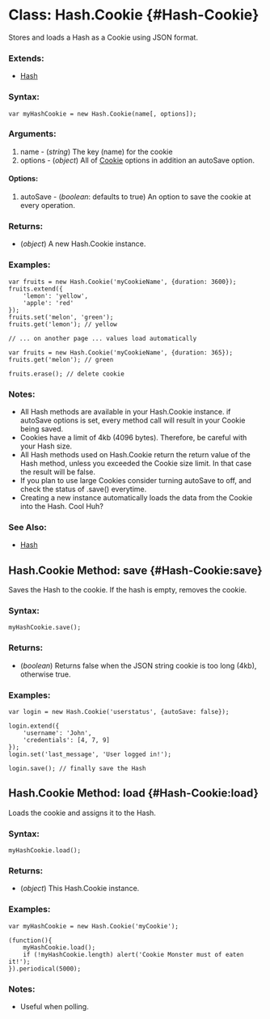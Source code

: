 Class: Hash.Cookie {#Hash-Cookie}
=================================

Stores and loads a Hash as a Cookie using JSON format.

### Extends:

- [Hash][]

### Syntax:

	var myHashCookie = new Hash.Cookie(name[, options]);

### Arguments:

1. name    - (*string*) The key (name) for the cookie
2. options - (*object*) All of [Cookie][] options in addition an autoSave option.

#### Options:

1. autoSave - (*boolean*: defaults to true) An option to save the cookie at every operation.

### Returns:

* (*object*) A new Hash.Cookie instance.

### Examples:

	var fruits = new Hash.Cookie('myCookieName', {duration: 3600});
	fruits.extend({
		'lemon': 'yellow',
		'apple': 'red'
	});
	fruits.set('melon', 'green');
	fruits.get('lemon'); // yellow

	// ... on another page ... values load automatically

	var fruits = new Hash.Cookie('myCookieName', {duration: 365});
	fruits.get('melon'); // green

	fruits.erase(); // delete cookie

### Notes:

- All Hash methods are available in your Hash.Cookie instance. if autoSave options is set, every method call will result in your Cookie being saved.
- Cookies have a limit of 4kb (4096 bytes). Therefore, be careful with your Hash size.
- All Hash methods used on Hash.Cookie return the return value of the Hash method, unless you exceeded the Cookie size limit. In that case the result will be false.
- If you plan to use large Cookies consider turning autoSave to off, and check the status of .save() everytime.
- Creating a new instance automatically loads the data from the Cookie into the Hash. Cool Huh?

### See Also:

- [Hash][]



Hash.Cookie Method: save {#Hash-Cookie:save}
--------------------------------------------

Saves the Hash to the cookie. If the hash is empty, removes the cookie.

### Syntax:

	myHashCookie.save();

### Returns:

* (*boolean*) Returns false when the JSON string cookie is too long (4kb), otherwise true.

### Examples:

	var login = new Hash.Cookie('userstatus', {autoSave: false});

	login.extend({
		'username': 'John',
		'credentials': [4, 7, 9]
	});
	login.set('last_message', 'User logged in!');

	login.save(); // finally save the Hash



Hash.Cookie Method: load {#Hash-Cookie:load}
--------------------------------------------

Loads the cookie and assigns it to the Hash.

### Syntax:

	myHashCookie.load();

### Returns:

* (*object*) This Hash.Cookie instance.

### Examples:

	var myHashCookie = new Hash.Cookie('myCookie');

	(function(){
		myHashCookie.load();
		if (!myHashCookie.length) alert('Cookie Monster must of eaten it!');
	}).periodical(5000);

### Notes:

- Useful when polling.



[Hash]: /docs/core/Native/Hash/#Hash
[Cookie]: /docs/core/Utilities/Cookie
